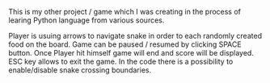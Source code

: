 This is my other project / game which I was creating in the process of learing Python language from various sources.

Player is usuing arrows to navigate snake in order to each randomly created food on the board.
Game can be paused / resumed by clicking SPACE button.
Once Player hit himself game will end and score will be displayed.
ESC key allows to exit the game.
In the code there is a possibility to enable/disable snake crossing boundaries.

